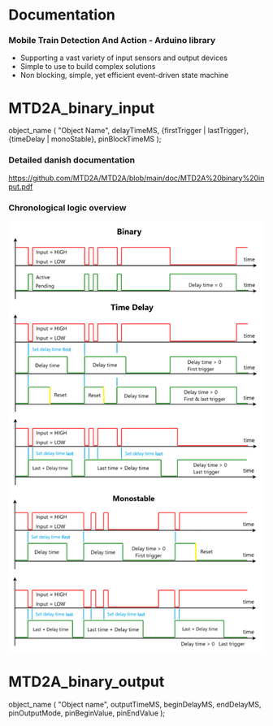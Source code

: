 # Documentation

### Mobile Train Detection And Action - Arduino library
 * Supporting a vast variety of input sensors and output devices 
 * Simple to use to build complex solutions 
 * Non blocking, simple, yet efficient event-driven state machine


# MTD2A_binary_input 
object_name ( "Object Name", delayTimeMS, {firstTrigger | lastTrigger}, {timeDelay | monoStable}, pinBlockTimeMS );

### Detailed danish documentation
https://github.com/MTD2A/MTD2A/blob/main/doc/MTD2A%20binary%20input.pdf

### Chronological logic overview

![](/image/monostable_timing_and_delay.png)


# MTD2A_binary_output
object_name ( "Object name", outputTimeMS, beginDelayMS, endDelayMS, pinOutputMode, pinBeginValue, pinEndValue );
